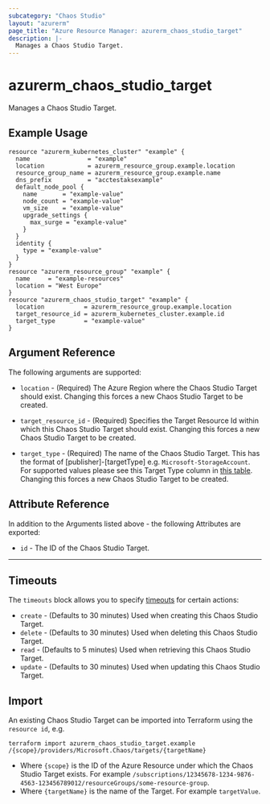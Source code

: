```yaml
---
subcategory: "Chaos Studio"
layout: "azurerm"
page_title: "Azure Resource Manager: azurerm_chaos_studio_target"
description: |-
  Manages a Chaos Studio Target.
---
```


<!-- Note: This documentation is generated. Any manual changes will be overwritten -->

# azurerm_chaos_studio_target

Manages a Chaos Studio Target.

## Example Usage

```hcl
resource "azurerm_kubernetes_cluster" "example" {
  name                = "example"
  location            = azurerm_resource_group.example.location
  resource_group_name = azurerm_resource_group.example.name
  dns_prefix          = "acctestaksexample"
  default_node_pool {
    name       = "example-value"
    node_count = "example-value"
    vm_size    = "example-value"
    upgrade_settings {
      max_surge = "example-value"
    }
  }
  identity {
    type = "example-value"
  }
}
resource "azurerm_resource_group" "example" {
  name     = "example-resources"
  location = "West Europe"
}
resource "azurerm_chaos_studio_target" "example" {
  location           = azurerm_resource_group.example.location
  target_resource_id = azurerm_kubernetes_cluster.example.id
  target_type        = "example-value"
}
```

## Argument Reference

The following arguments are supported:

* `location` - (Required) The Azure Region where the Chaos Studio Target should exist. Changing this forces a new Chaos Studio Target to be created.

* `target_resource_id` - (Required) Specifies the Target Resource Id within which this Chaos Studio Target should exist. Changing this forces a new Chaos Studio Target to be created.

* `target_type` - (Required) The name of the Chaos Studio Target. This has the format of [publisher]-[targetType] e.g. `Microsoft-StorageAccount`. For supported values please see this Target Type column in [this table](https://learn.microsoft.com/azure/chaos-studio/chaos-studio-fault-providers). Changing this forces a new Chaos Studio Target to be created.

## Attribute Reference

In addition to the Arguments listed above - the following Attributes are exported:

* `id` - The ID of the Chaos Studio Target.

---



## Timeouts

The `timeouts` block allows you to specify [timeouts](https://developer.hashicorp.com/terraform/language/resources/configure#define-operation-timeouts) for certain actions:

* `create` - (Defaults to 30 minutes) Used when creating this Chaos Studio Target.
* `delete` - (Defaults to 30 minutes) Used when deleting this Chaos Studio Target.
* `read` - (Defaults to 5 minutes) Used when retrieving this Chaos Studio Target.
* `update` - (Defaults to 30 minutes) Used when updating this Chaos Studio Target.

## Import

An existing Chaos Studio Target can be imported into Terraform using the `resource id`, e.g.

```shell
terraform import azurerm_chaos_studio_target.example /{scope}/providers/Microsoft.Chaos/targets/{targetName}
```

* Where `{scope}` is the ID of the Azure Resource under which the Chaos Studio Target exists. For example `/subscriptions/12345678-1234-9876-4563-123456789012/resourceGroups/some-resource-group`.
* Where `{targetName}` is the name of the Target. For example `targetValue`.
